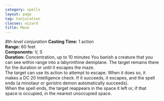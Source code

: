 ```yaml
---
category: spells
layout: page
tag: Conjuration
classes: wizard
title: Maze
---
```


_8th-level conjuration_ **Casting Time:** 1 action    
**Range:** 60 feet    
**Components:** V, S    
**Duration:** Concentration, up to 10 minutes You banish a creature that you can see within range into a labyrinthine demiplane. The target remains there for the duration or until it escapes the maze.    
The target can use its action to attempt to escape. When it does so, it makes a DC 20 Intelligence check. If it succeeds, it escapes, and the spell ends (a minotaur or goristro demon automatically succeeds).    
When the spell ends, the target reappears in the space it left or, if that space is occupied, in the nearest unoccupied space. 